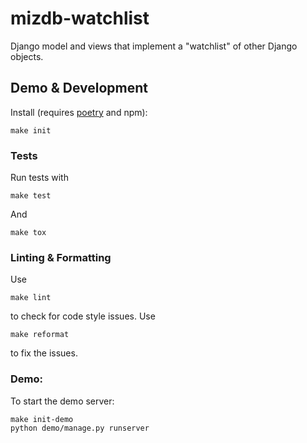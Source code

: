 # mizdb-watchlist

Django model and views that implement a "watchlist" of other Django objects.

## Demo & Development

Install (requires [poetry](https://python-poetry.org/docs/) and npm):
```commandline
make init
```

### Tests
Run tests with 
```commandline
make test
```
And
```commandline
make tox
```

### Linting & Formatting

Use 
```commandline
make lint
```
to check for code style issues. Use
```commandline
make reformat
```
to fix the issues.

### Demo:

To start the demo server:

```commandline
make init-demo
python demo/manage.py runserver
```